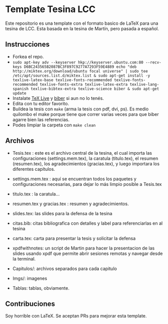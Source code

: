 # Template Tesina LCC

Este repositorio es una template con el formato basico de LaTeX para una tesina de LCC. Esta basada en la tesina de Martín, pero pasada a español.

## Instrucciones

- Forkea el repo.
- `sudo apt-key adv --keyserver hkp://keyserver.ubuntu.com:80 --recv-keys D6BC243565B2087BC3F897C9277A7293F59E4889 echo "deb http://miktex.org/download/ubuntu focal universe" | sudo tee /etc/apt/sources.list.d/miktex.list & sudo apt-get install -y texlive-latex-base texlive-fonts-recommended texlive-fonts-recommended texlive-fonts-extra texlive-latex-extra texlive-lang-spanish texlive-bibtex-extra texlive-science biber & sudo apt-get update`
- Instalate [TeX Live](http://tug.org/texlive/) y [biber](http://biblatex-biber.sourceforge.net/) si aun no lo tenés.
- Edita con tu editor favorito.
- Buildea la tesis con `make` (arma la tesis con pdf, dvi, ps). Es medio quilombo el make porque tiene que correr varias veces para que biber agarre bien las referencias.
- Podes limpiar la carpeta con `make clean`

## Archivos

- Tesis.tex : este es el archivo central de la tesina, el cual importa las configuraciones (settings.mem.tex), la caratula (titulo.tex), el resumen (resumen.tex), los agradecimientos (gracias.tex),
y luego importara los diferentes capítulos.

- settings.mem.tex : aquí se encuentran todos los paquetes y configuraciones necesarias, para dejar lo más limpio posible a Tesis.tex

- titulo.tex : la caratula...

- resumen.tex y gracias.tex : resumen y agradecimientos.

- slides.tex: las slides para la defensa de la tesina

- citas.bib: citas bibliografica con detalles y label para referenciarlas en al tesina

- carta.tex: carta para presentar la tesis y solicitar la defensa

- xpdfwithnotes: un script de Martin para hacer la presentacion de las slides usando xpdf que permite abrir sesiones remotas y navegar desde la terminal.

- Capitulos/: archivos separados para cada capitulo

- Imgs/: imagenes

- Tablas: tablas, obviamente.

## Contribuciones

Soy horrible con LaTeX. Se aceptan PRs para mejorar esta template.
